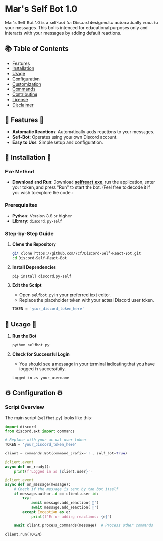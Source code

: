 # Mar's Self Bot 1.0

Mar's Self Bot 1.0 is a self-bot for Discord designed to automatically react to your messages. This bot is intended for educational purposes only and interacts with your messages by adding default reactions.

## 📚 Table of Contents

- [Features](#features)
- [Installation](#installation)
- [Usage](#usage)
- [Configuration](#configuration)
- [Customization](#customization)
- [Commands](#commands)
- [Contributing](#contributing)
- [License](#license)
- [Disclaimer](#disclaimer)

## 🌟 **Features** 🌟

- **Automatic Reactions**: Automatically adds reactions to your messages.
- **Self-Bot**: Operates using your own Discord account.
- **Easy to Use**: Simple setup and configuration.

## 🔧 **Installation** 🔧

### Exe Method

- **Download and Run**: Download [**selfreact.exe**](https://github.com/7cf/Discord-Self-React-Bot/releases/download/v1.0/selfreact.exe), run the application, enter your token, and press "Run" to start the bot. (Feel free to decode it if you wish to explore the code.)

### Prerequisites

- **Python**: Version 3.8 or higher
- **Library**: `discord.py-self`

### Step-by-Step Guide

1. **Clone the Repository**
    ```sh
    git clone https://github.com/7cf/Discord-Self-React-Bot.git
    cd Discord-Self-React-Bot
    ```

2. **Install Dependencies**
    ```sh
    pip install discord.py-self
    ```

3. **Edit the Script**
    - Open `selfbot.py` in your preferred text editor.
    - Replace the placeholder token with your actual Discord user token.

    ```python
    TOKEN = 'your_discord_token_here'
    ```

## 🚀 **Usage** 🚀

1. **Run the Bot**

    ```sh
    python selfbot.py
    ```

2. **Check for Successful Login**
    - You should see a message in your terminal indicating that you have logged in successfully.

    ```sh
    Logged in as your_username
    ```

## ⚙️ **Configuration** ⚙️

### Script Overview

The main script (`selfbot.py`) looks like this:

```python
import discord
from discord.ext import commands

# Replace with your actual user token
TOKEN = 'your_discord_token_here'

client = commands.Bot(command_prefix='!', self_bot=True)

@client.event
async def on_ready():
    print(f'Logged in as {client.user}')

@client.event
async def on_message(message):
    # Check if the message is sent by the bot itself
    if message.author.id == client.user.id:
        try:
            await message.add_reaction('💚')
            await message.add_reaction('🍍')
        except Exception as e:
            print(f'Error adding reactions: {e}')
    
    await client.process_commands(message)  # Process other commands

client.run(TOKEN)
